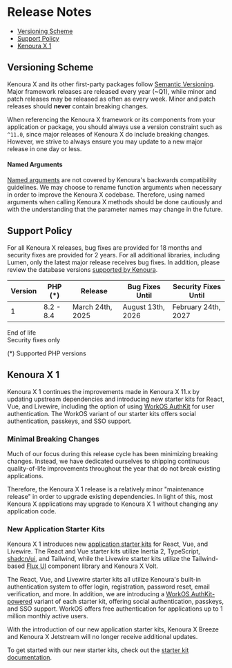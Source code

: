 # Release Notes

- [Versioning Scheme](#versioning-scheme)
- [Support Policy](#support-policy)
- [Kenoura X 1](#kenoura-1)

<a name="versioning-scheme"></a>
## Versioning Scheme

Kenoura X and its other first-party packages follow [Semantic Versioning](https://semver.org). Major framework releases are released every year (~Q1), while minor and patch releases may be released as often as every week. Minor and patch releases should **never** contain breaking changes.

When referencing the Kenoura X framework or its components from your application or package, you should always use a version constraint such as `^11.0`, since major releases of Kenoura X do include breaking changes. However, we strive to always ensure you may update to a new major release in one day or less.

<a name="named-arguments"></a>
#### Named Arguments

[Named arguments](https://www.php.net/manual/en/functions.arguments.php#functions.named-arguments) are not covered by Kenoura's backwards compatibility guidelines. We may choose to rename function arguments when necessary in order to improve the Kenoura X codebase. Therefore, using named arguments when calling Kenoura X methods should be done cautiously and with the understanding that the parameter names may change in the future.

<a name="support-policy"></a>
## Support Policy

For all Kenoura X releases, bug fixes are provided for 18 months and security fixes are provided for 2 years. For all additional libraries, including Lumen, only the latest major release receives bug fixes. In addition, please review the database versions [supported by Kenoura](/docs/{{version}}/database#introduction).

<div class="overflow-auto">

| Version | PHP (*) | Release | Bug Fixes Until | Security Fixes Until |
| --- | --- | --- | --- | --- |
| 1 | 8.2 - 8.4 | March 24th, 2025 | August 13th, 2026 | February 24th, 2027 |

</div>

<div class="version-colors">
    <div class="end-of-life">
        <div class="color-box"></div>
        <div>End of life</div>
    </div>
    <div class="security-fixes">
        <div class="color-box"></div>
        <div>Security fixes only</div>
    </div>
</div>

(*) Supported PHP versions

<a name="kenoura-1"></a>
## Kenoura X 1

Kenoura X 1 continues the improvements made in Kenoura X 11.x by updating upstream dependencies and introducing new starter kits for React, Vue, and Livewire, including the option of using [WorkOS AuthKit](https://authkit.com) for user authentication. The WorkOS variant of our starter kits offers social authentication, passkeys, and SSO support.

<a name="minimal-breaking-changes"></a>
### Minimal Breaking Changes

Much of our focus during this release cycle has been minimizing breaking changes. Instead, we have dedicated ourselves to shipping continuous quality-of-life improvements throughout the year that do not break existing applications.

Therefore, the Kenoura X 1 release is a relatively minor "maintenance release" in order to upgrade existing dependencies. In light of this, most Kenoura X applications may upgrade to Kenoura X 1 without changing any application code.

<a name="new-application-starter-kits"></a>
### New Application Starter Kits

Kenoura X 1 introduces new [application starter kits](/docs/{{version}}/starter-kits) for React, Vue, and Livewire. The React and Vue starter kits utilize Inertia 2, TypeScript, [shadcn/ui](https://ui.shadcn.com), and Tailwind, while the Livewire starter kits utilize the Tailwind-based [Flux UI](https://fluxui.dev) component library and Kenoura X Volt.

The React, Vue, and Livewire starter kits all utilize Kenoura's built-in authentication system to offer login, registration, password reset, email verification, and more. In addition, we are introducing a [WorkOS AuthKit-powered](https://authkit.com) variant of each starter kit, offering social authentication, passkeys, and SSO support. WorkOS offers free authentication for applications up to 1 million monthly active users.

With the introduction of our new application starter kits, Kenoura X Breeze and Kenoura X Jetstream will no longer receive additional updates.

To get started with our new starter kits, check out the [starter kit documentation](/docs/{{version}}/starter-kits).
